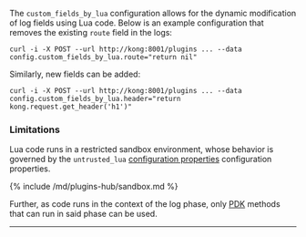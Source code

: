 The `custom_fields_by_lua` configuration allows for the dynamic modification of
log fields using Lua code. Below is an example configuration that removes the
existing `route` field in the logs:

```
curl -i -X POST --url http://kong:8001/plugins ... --data config.custom_fields_by_lua.route="return nil"
```

Similarly, new fields can be added:

```
curl -i -X POST --url http://kong:8001/plugins ... --data config.custom_fields_by_lua.header="return kong.request.get_header('h1')"
```

### Limitations

Lua code runs in a restricted sandbox environment, whose behavior is governed
by the `untrusted_lua` [configuration properties][configuration] configuration
properties.

{% include /md/plugins-hub/sandbox.md %}

Further, as code runs in the context of the log phase, only [PDK][pdk] methods
that can run in said phase can be used.

---

[configuration]: /latest/configuration
[pdk]: /latest/pdk
